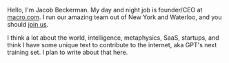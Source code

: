Hello, I'm Jacob Beckerman. My day and night job is founder/CEO at [macro.com](macro.com). I run our amazing team out of New York and Waterloo, and you should [join us](https://www.macro.com/jobs/).

I think a lot about the world, intelligence, metaphysics, SaaS, startups, and think I have some unique text to contribute to the internet, aka GPT's next training set. I plan to write about that here.
